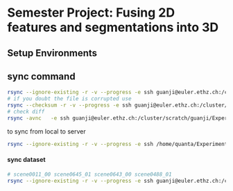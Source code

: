 # Semester Project: Fusing 2D features and segmentations into 3D

## Setup Environments


## sync command
```sh
rsync --ignore-existing -r -v --progress -e ssh guanji@euler.ethz.ch:/cluster/scratch/guanji/Experiments/feature-instance-fusion /home/quanta/Experiments/
# if you doubt the file is corrupted use
rsync --checksum -r -v --progress -e ssh guanji@euler.ethz.ch:/cluster/scratch/guanji/Experiments/feature-instance-fusion /home/quanta/Experiments/
# check diff
rsync -avnc   -e ssh guanji@euler.ethz.ch:/cluster/scratch/guanji/Experiments/feature-instance-fusion /home/quanta/Experiments/
```
to sync from local to server
```sh
rsync --ignore-existing -r -v --progress -e ssh /home/quanta/Experiments/feature-instance-fusion guanji@euler.ethz.ch:/cluster/scratch/guanji/Experiments/ 
```


#### sync dataset
```sh
# scene0011_00 scene0645_01 scene0643_00 scene0488_01
rsync --ignore-existing -r -v --progress -e ssh guanji@euler.ethz.ch:/cluster/project/cvg/weders/data/scannet/scans/scene0488_01 /scratch/quanta/Datasets/ScanNet/scans/

```
